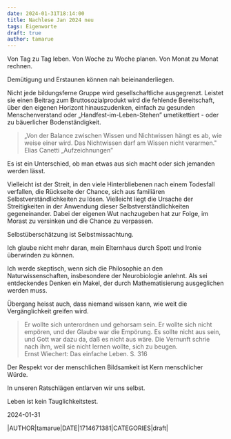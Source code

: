 ```yaml
---
date: 2024-01-31T18:14:00
title: Nachlese Jan 2024 neu
tags: Eigenworte
draft: true
author: tamarue
---
```


Von Tag zu Tag leben. Von Woche zu Woche planen. Von Monat zu Monat rechnen.

Demütigung und Erstaunen können nah beieinanderliegen.

Nicht jede bildungsferne Gruppe wird gesellschaftliche ausgegrenzt. Leistet sie einen Beitrag zum Bruttosozialprodukt wird die fehlende Bereitschaft, über den eigenen Horizont hinauszudenken, einfach zu gesunden Menschenverstand oder „Handfest-im-Leben-Stehen” umetikettiert  - oder zu bäuerlicher Bodenständigkeit. 

> „Von der Balance zwischen Wissen und Nichtwissen hängt es ab, wie weise einer wird. Das Nichtwissen darf am Wissen nicht verarmen."
Elias Canetti „Aufzeichnungen”


Es ist ein Unterschied, ob man etwas aus sich macht oder sich jemanden werden lässt. 

Vielleicht ist der Streit, in den viele Hinterbliebenen nach einem Todesfall verfallen, die Rückseite der Chance, sich aus familiären Selbstverständlichkeiten zu lösen. Vielleicht liegt die Ursache der Streitigkeiten in der Anwendung dieser Selbstverständlichkeiten gegeneinander. Dabei der eigenen Wut nachzugeben hat zur Folge, im Morast zu versinken und die Chance zu verpassen. 

Selbstüberschätzung ist Selbstmissachtung.

Ich glaube nicht mehr daran, mein Elternhaus durch Spott und Ironie überwinden zu können. 

Ich werde skeptisch, wenn sich die Philosophie an den Naturwissenschaften, insbesondere der Neurobiologie anlehnt. Als sei entdeckendes Denken ein Makel, der durch Mathematisierung ausgeglichen werden muss. 

Übergang heisst auch, dass niemand wissen kann, wie weit die Vergänglichkeit greifen wird. 

> Er wollte sich unterordnen und gehorsam sein. Er wollte sich nicht empören, und der Glaube war die Empörung. Es sollte nicht aus sein, und Gott war dazu da, daß es nicht aus wäre. Die Vernunft schrie nach ihm, weil sie nicht lernen wollte, sich zu beugen.  
Ernst Wiechert: Das einfache Leben. S. 316

Der Respekt vor der menschlichen Bildsamkeit ist Kern menschlicher Würde.

In unseren Ratschlägen entlarven wir uns selbst.

Leben ist kein Tauglichkeitstest. 

2024-01-31








|AUTHOR|tamarue|DATE|1714671381|CATEGORIES|draft|